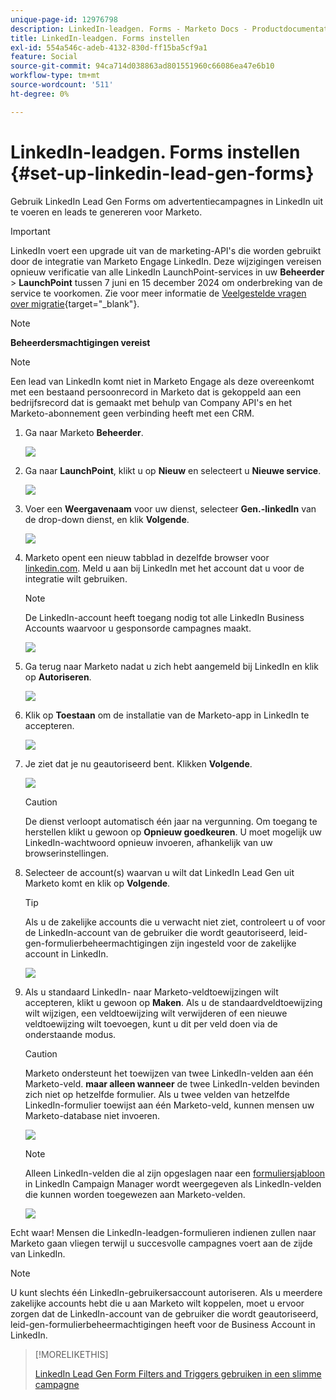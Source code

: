 ```yaml
---
unique-page-id: 12976798
description: LinkedIn-leadgen. Forms - Marketo Docs - Productdocumentatie instellen
title: LinkedIn-leadgen. Forms instellen
exl-id: 554a546c-adeb-4132-830d-ff15ba5cf9a1
feature: Social
source-git-commit: 94ca714d038863ad801551960c66086ea47e6b10
workflow-type: tm+mt
source-wordcount: '511'
ht-degree: 0%

---
```


# LinkedIn-leadgen. Forms instellen {#set-up-linkedin-lead-gen-forms}

Gebruik LinkedIn Lead Gen Forms om advertentiecampagnes in LinkedIn uit te voeren en leads te genereren voor Marketo.

>[!IMPORTANT]
>
>LinkedIn voert een upgrade uit van de marketing-API&#39;s die worden gebruikt door de integratie van Marketo Engage LinkedIn. Deze wijzigingen vereisen opnieuw verificatie van alle LinkedIn LaunchPoint-services in uw **Beheerder** > **LaunchPoint** tussen 7 juni en 15 december 2024 om onderbreking van de service te voorkomen. Zie voor meer informatie de [Veelgestelde vragen over migratie](https://nation.marketo.com/t5/employee-blogs/linkedin-re-authentication-required/ba-p/347794){target="_blank"}.

>[!NOTE]
>
>**Beheerdersmachtigingen vereist**

>[!NOTE]
>
>Een lead van LinkedIn komt niet in Marketo Engage als deze overeenkomt met een bestaand persoonrecord in Marketo dat is gekoppeld aan een bedrijfsrecord dat is gemaakt met behulp van Company API&#39;s en het Marketo-abonnement geen verbinding heeft met een CRM.

1. Ga naar Marketo **Beheerder**.

   ![](assets/image2016-11-29-10-3a50-3a29.png)

1. Ga naar **LaunchPoint**, klikt u op **Nieuw** en selecteert u **Nieuwe service**.

   ![](assets/image2016-11-29-10-3a51-3a11.png)

1. Voer een **Weergavenaam** voor uw dienst, selecteer **Gen.-linkedIn** van de drop-down dienst, en klik **Volgende**.

   ![](assets/linkedin-lead-gen.png)

1. Marketo opent een nieuw tabblad in dezelfde browser voor [linkedin.com](https://www.linkedin.com). Meld u aan bij LinkedIn met het account dat u voor de integratie wilt gebruiken.

   >[!NOTE]
   >
   >De LinkedIn-account heeft toegang nodig tot alle LinkedIn Business Accounts waarvoor u gesponsorde campagnes maakt.

   ![](assets/linkedin-login.png)

1. Ga terug naar Marketo nadat u zich hebt aangemeld bij LinkedIn en klik op **Autoriseren**.

   ![](assets/linkedin-lead-gen-authorize.png)

1. Klik op **Toestaan** om de installatie van de Marketo-app in LinkedIn te accepteren.

   ![](assets/linkedin-marketo-allow.png)

1. Je ziet dat je nu geautoriseerd bent. Klikken **Volgende**.

   ![](assets/image2017-9-28-7-3a55-3a14.png)

   >[!CAUTION]
   >
   >De dienst verloopt automatisch één jaar na vergunning. Om toegang te herstellen klikt u gewoon op **Opnieuw goedkeuren**. U moet mogelijk uw LinkedIn-wachtwoord opnieuw invoeren, afhankelijk van uw browserinstellingen.

1. Selecteer de account(s) waarvan u wilt dat LinkedIn Lead Gen uit Marketo komt en klik op **Volgende**.

   >[!TIP]
   >
   >Als u de zakelijke accounts die u verwacht niet ziet, controleert u of voor de LinkedIn-account van de gebruiker die wordt geautoriseerd, leid-gen-formulierbeheermachtigingen zijn ingesteld voor de zakelijke account in LinkedIn.

   ![](assets/linkedin-pages-to-capture.png)

1. Als u standaard LinkedIn- naar Marketo-veldtoewijzingen wilt accepteren, klikt u gewoon op **Maken**. Als u de standaardveldtoewijzing wilt wijzigen, een veldtoewijzing wilt verwijderen of een nieuwe veldtoewijzing wilt toevoegen, kunt u dit per veld doen via de onderstaande modus.

   >[!CAUTION]
   >
   >Marketo ondersteunt het toewijzen van twee LinkedIn-velden aan één Marketo-veld. **maar alleen wanneer** de twee LinkedIn-velden bevinden zich niet op hetzelfde formulier. Als u twee velden van hetzelfde LinkedIn-formulier toewijst aan één Marketo-veld, kunnen mensen uw Marketo-database niet invoeren.

   ![](assets/linkedin-lead-gen-mapping.png)

   >[!NOTE]
   >
   >Alleen LinkedIn-velden die al zijn opgeslagen naar een [formuliersjabloon](https://www.linkedin.com/help/lms/answer/79634) in LinkedIn Campaign Manager wordt weergegeven als LinkedIn-velden die kunnen worden toegewezen aan Marketo-velden.

   ![](assets/linkedin-installed-services.png)

Echt waar! Mensen die LinkedIn-leadgen-formulieren indienen zullen naar Marketo gaan vliegen terwijl u succesvolle campagnes voert aan de zijde van LinkedIn.

>[!NOTE]
>
>U kunt slechts één LinkedIn-gebruikersaccount autoriseren. Als u meerdere zakelijke accounts hebt die u aan Marketo wilt koppelen, moet u ervoor zorgen dat de LinkedIn-account van de gebruiker die wordt geautoriseerd, leid-gen-formulierbeheermachtigingen heeft voor de Business Account in LinkedIn.

>[!MORELIKETHIS]
>
>[LinkedIn Lead Gen Form Filters and Triggers gebruiken in een slimme campagne](/help/marketo/product-docs/demand-generation/social/social-functions/use-linkedin-lead-gen-form-filters-and-triggers-in-a-smart-campaign.md)
